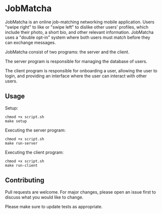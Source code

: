 # JobMatcha

JobMatcha is an online job-matching networking mobile application. Users "swipe right" to like or "swipe left" to dislike other users' profiles, which include their photo, a short bio, and other relevant information. JobMatcha uses a "double opt-in" system where both users must match before they can exchange messages.

JobMatcha consist of two programs: the server and the client. 

The server program is responsible for managing the database of users. 

The client program is responsible for onboarding a user, allowing the user to login, and providing an interface where the user can interact with other users.

## Usage

Setup:

```
chmod +x script.sh
make setup
```

Executing the server program:

```
chmod +x script.sh
make run-server
```

Executing the client program:

```
chmod +x script.sh
make run-client
```

## Contributing
Pull requests are welcome. For major changes, please open an issue first to discuss what you would like to change.

Please make sure to update tests as appropriate.
